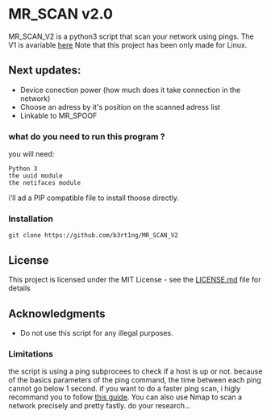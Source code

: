 # MR_SCAN v2.0
MR_SCAN_V2 is a python3 script that scan your network using pings.
The V1 is avariable [here](https://github.com/b3rt1ng/MR_SCAN)
Note that this project has been only made for Linux.

## Next updates:

* Device conection power (how much does it take connection in the network)
* Choose an adress by it's position on the scanned adress list
* Linkable to MR_SPOOF

### what do you need to run this program ?

you will need:
```
Python 3
the uuid module
the netifaces module
```

i'll ad a PIP compatible file to install thoose directly.

### Installation

```
git clone https://github.com/b3rt1ng/MR_SCAN_V2
```

## License

This project is licensed under the MIT License - see the [LICENSE.md](LICENSE.md) file for details

## Acknowledgments

* Do not use this script for any illegal purposes.

### Limitations
the script is using a ping subprocees to check if a host is  up or not. because of the basics parameters of the ping command, the time between each ping cannot go below 1 second. if you want to do a faster ping scan, i higly recommand you to follow [this guide](https://null-byte.wonderhowto.com/how-to/turbo-ping-sweeping-with-python-0163098/). You can also use Nmap to scan a network precisely and pretty fastly. do your research...

